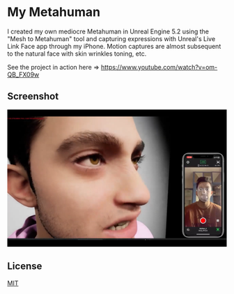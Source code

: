 # My Metahuman
I created my own mediocre Metahuman in Unreal Engine 5.2 using the "Mesh to Metahuman" tool and capturing expressions with Unreal's Live Link Face app through my iPhone.
Motion captures are almost subsequent to the natural face with skin wrinkles toning, etc.

See the project in action here => https://www.youtube.com/watch?v=om-QB_FX09w

## Screenshot
<img src="1.png" width="750">

## License
[MIT](https://choosealicense.com/licenses/mit/)
